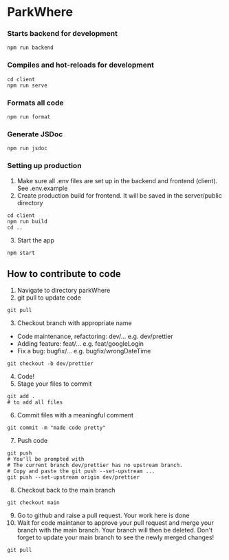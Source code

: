 # ParkWhere

### Starts backend for development

```
npm run backend
```

### Compiles and hot-reloads for development

```
cd client
npm run serve
```

### Formats all code

```
npm run format
```

### Generate JSDoc

```
npm run jsdoc
```

### Setting up production

1. Make sure all .env files are set up in the backend and frontend (client). See .env.example
2. Create production build for frontend. It will be saved in the server/public directory

```
cd client
npm run build
cd ..
```

3. Start the app

```
npm start
```

## How to contribute to code

1. Navigate to directory parkWhere
2. git pull to update code

```
git pull
```

3. Checkout branch with appropriate name

- Code maintenance, refactoring: dev/... e.g. dev/prettier
- Adding feature: feat/... e.g. feat/googleLogin
- Fix a bug: bugfix/... e.g. bugfix/wrongDateTime

```
git checkout -b dev/prettier
```

4. Code!
5. Stage your files to commit

```
git add .
# to add all files
```

6. Commit files with a meaningful comment

```
git commit -m "made code pretty"
```

7. Push code

```
git push
# You'll be prompted with
# The current branch dev/prettier has no upstream branch.
# Copy and paste the git push --set-upstream ...
git push --set-upstream origin dev/prettier
```

8. Checkout back to the main branch

```
git checkout main
```

9. Go to github and raise a pull request. Your work here is done
10. Wait for code maintaner to approve your pull request and merge your branch with the main branch. Your branch will then be deleted. Don't forget to update your main branch to see the newly merged changes!

```
git pull
```
